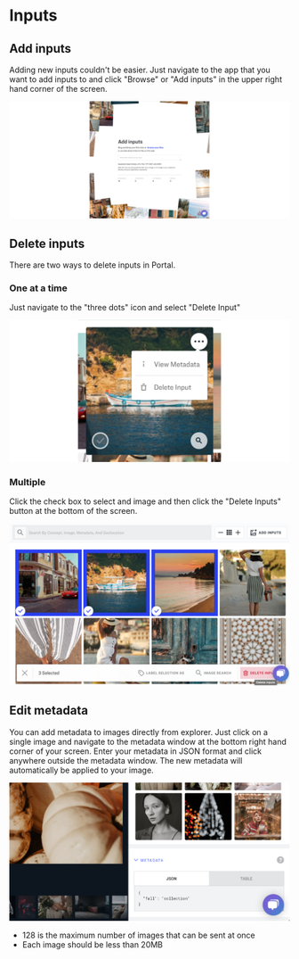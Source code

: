 # Inputs

## Add inputs

Adding new inputs couldn't be easier. Just navigate to the app that you want to add inputs to and click "Browse" or "Add inputs" in the upper right hand corner of the screen.

![](/img/Add_inputs.jpg)

## Delete inputs

There are two ways to delete inputs in Portal.

### One at a time

Just navigate to the "three dots" icon and select "Delete Input"

![](/img/delete_three_dots.jpg)

### Multiple

Click the check box to select and image and then click the "Delete Inputs" button at the bottom of the screen.

![](/img/delete_multiple.jpg)

## Edit metadata

You can add metadata to images directly from explorer. Just click on a single image and navigate to the metadata window at the bottom right hand corner of your screen. Enter your metadata in JSON format and click anywhere outside the metadata window. The new metadata will automatically be applied to your image.

![](/img/fall_collection.jpg)


* 128 is the maximum number of images that can be sent at once
* Each image should be less than 20MB


